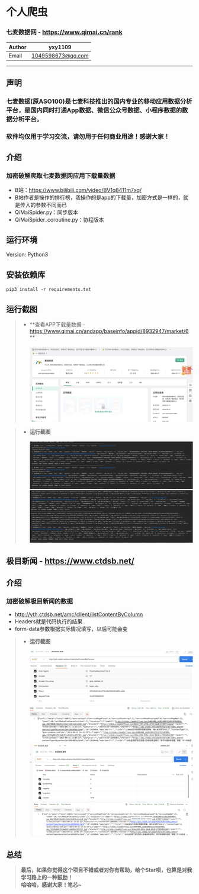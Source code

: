 个人爬虫
===========================

### 七麦数据网 - https://www.qimai.cn/rank

| Author | yxy1109           |
|--------|-------------------
| Email  | 1049598673@qq.com 

****

## 声明

### 七麦数据(原ASO100)是七麦科技推出的国内专业的移动应用数据分析平台，是国内同时打通App数据、微信公众号数据、小程序数据的数据分析平台。<br>

### 软件均仅用于学习交流，请勿用于任何商业用途！感谢大家！

## 介绍

### 加密破解爬取七麦数据网应用下载量数据

- B站：https://www.bilibili.com/video/BV1q8411m7xq/
- B站作者是操作的排行榜，我操作的是app的下载量，加密方式是一样的，就是传入的参数不同而已
- QiMaiSpider.py：同步版本
- QiMaiSpider_coroutine.py：协程版本

## 运行环境
Version: Python3
## 安装依赖库
```
pip3 install -r requirements.txt
```

## **运行截图**
> - **查看APP下载量数据 - https://www.qimai.cn/andapp/baseinfo/appid/8932947/market/6 **<br><br>
![APP下载量](files/pic/app_download.png)

> - **运行截图**<br><br>
![结果1](files/pic/结果1.png)
![结果2](files/pic/结果2.png)

## 极目新闻 - https://www.ctdsb.net/

## 介绍
### 加密破解极目新闻的数据
- http://yth.ctdsb.net/amc/client/listContentByColumn
- Headers就是代码执行的结果
- form-data参数根据实际情况填写，以后可能会变

> - **运行截图**<br><br>
![post_main_1](files/pic/jimu_postman_1.png)
![post_main_2](files/pic/jimu_postman_2.png)

## **总结**
> **最后，如果你觉得这个项目不错或者对你有帮助，给个Star呗，也算是对我学习路上的一种鼓励！<br>
 哈哈哈，感谢大家！笔芯~**
